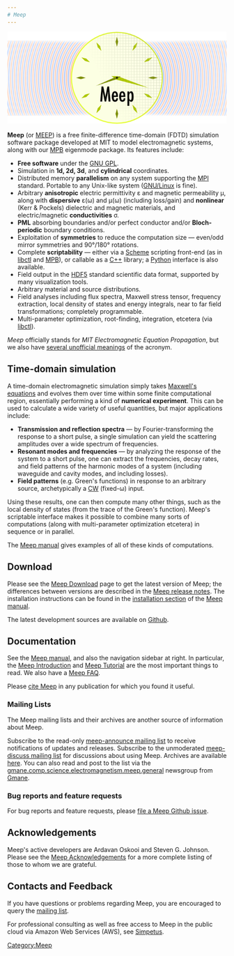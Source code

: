 ```yaml
---
# Meep
---
```



![440px|center|Meep logo banner](images/Meep-banner.png)

 **Meep** (or [MEEP](Meep_acronym_expansions.md)) is a free finite-difference time-domain (FDTD) simulation software package developed at MIT to model electromagnetic systems, along with our [MPB](http://ab-initio.mit.edu/wiki/index.php/MPB) eigenmode package. Its features include:

-   **Free software** under the [GNU GPL](https://en.wikipedia.org/wiki/GNU_General_Public_License).
-   Simulation in **1d, 2d, 3d**, and **cylindrical** coordinates.
-   Distributed memory **parallelism** on any system supporting the [MPI](https://en.wikipedia.org/wiki/MPI) standard. Portable to any Unix-like system ([GNU/Linux](https://en.wikipedia.org/wiki/Linux) is fine).
-   Arbitrary **anisotropic** electric permittivity ε and magnetic permeability μ, along with **dispersive** ε(ω) and μ(ω) (including loss/gain) and **nonlinear** (Kerr & Pockels) dielectric and magnetic materials, and electric/magnetic **conductivities** σ.
-   **PML** absorbing boundaries and/or perfect conductor and/or **Bloch-periodic** boundary conditions.
-   Exploitation of **symmetries** to reduce the computation size — even/odd mirror symmetries and 90°/180° rotations.
-   Complete **scriptability** — either via a [Scheme](https://en.wikipedia.org/wiki/Scheme_programming_language) scripting front-end (as in [libctl](http://ab-initio.mit.edu/wiki/index.php/Libctl) and [MPB](http://ab-initio.mit.edu/wiki/index.php/MPB)), or callable as a [C++](https://en.wikipedia.org/wiki/C_plus_plus) library; a [Python](https://en.wikipedia.org/wiki/Python_programming_language) interface is also available.
-   Field output in the [HDF5](https://en.wikipedia.org/wiki/HDF5) standard scientific data format, supported by many visualization tools.
-   Arbitrary material and source distributions.
-   Field analyses including flux spectra, Maxwell stress tensor, frequency extraction, local density of states and energy integrals, near to far field transformations; completely programmable.
-   Multi-parameter optimization, root-finding, integration, etcetera (via [libctl](http://ab-initio.mit.edu/wiki/index.php/Libctl)).

*Meep* officially stands for *MIT Electromagnetic Equation Propagation*, but we also have [several unofficial meanings](Meep_acronym_expansions.md) of the acronym.

Time-domain simulation
----------------------

A time-domain electromagnetic simulation simply takes [Maxwell's equations](https://en.wikipedia.org/wiki/Maxwell's_equations) and evolves them over time within some finite computational region, essentially performing a kind of **numerical experiment**. This can be used to calculate a wide variety of useful quantities, but major applications include:

-   **Transmission and reflection spectra** — by Fourier-transforming the response to a short pulse, a single simulation can yield the scattering amplitudes over a wide spectrum of frequencies.
-   **Resonant modes and frequencies** — by analyzing the response of the system to a short pulse, one can extract the frequencies, decay rates, and field patterns of the harmonic modes of a system (including waveguide and cavity modes, and including losses).
-   **Field patterns** (e.g. Green's functions) in response to an arbitrary source, archetypically a [CW](https://en.wikipedia.org/wiki/Continuous_wave) (fixed-ω) input.

Using these results, one can then compute many other things, such as the local density of states (from the trace of the Green's function). Meep's scriptable interface makes it possible to combine many sorts of computations (along with multi-parameter optimization etcetera) in sequence or in parallel.

The [Meep manual](Meep_manual.md) gives examples of all of these kinds of computations.

Download
--------

Please see the [Meep Download](Meep_Download.md) page to get the latest version of Meep; the differences between versions are described in the [Meep release notes](Meep_release_notes.md). The installation instructions can be found in the [installation section](Meep_Installation.md) of the [Meep manual](Meep_manual.md).

The latest development sources are available on [Github](https://github.com/stevengj/meep).

Documentation
-------------

See the [Meep manual](Meep_manual.md), and also the navigation sidebar at right. In particular, the [Meep Introduction](Meep_Introduction.md) and [Meep Tutorial](Meep_Tutorial.md) are the most important things to read. We also have a [Meep FAQ](Meep_FAQ.md).

Please [cite Meep](Citing_Meep.md) in any publication for which you found it useful.

### Mailing Lists

The Meep mailing lists and their archives are another source of information about Meep.

Subscribe to the read-only [meep-announce mailing list](http://ab-initio.mit.edu/cgi-bin/mailman/listinfo/meep-announce) to receive notifications of updates and releases. Subscribe to the unmoderated [meep-discuss mailing list](http://ab-initio.mit.edu/cgi-bin/mailman/listinfo/meep-discuss) for discussions about using Meep. Archives are available [here](https://www.mail-archive.com/meep-discuss@ab-initio.mit.edu/). You can also read and post to the list via the [gmane.comp.science.electromagnetism.meep.general](news://news.gmane.org/gmane.comp.science.electromagnetism.meep.general) newsgroup from [Gmane](http://www.gmane.org/).

### Bug reports and feature requests

For bug reports and feature requests, please [file a Meep Github issue](https://github.com/stevengj/meep/issues).

Acknowledgements
----------------

Meep's active developers are Ardavan Oskooi and Steven G. Johnson. Please see the [Meep Acknowledgements](Meep_Acknowledgements.md) for a more complete listing of those to whom we are grateful.

Contacts and Feedback
---------------------

If you have questions or problems regarding Meep, you are encouraged to query the [mailing list](https://www.mail-archive.com/meep-discuss@ab-initio.mit.edu/).

For professional consulting as well as free access to Meep in the public cloud via Amazon Web Services (AWS), see [Simpetus](http://www.simpetuscloud.com).

[Category:Meep](Meep.md)
